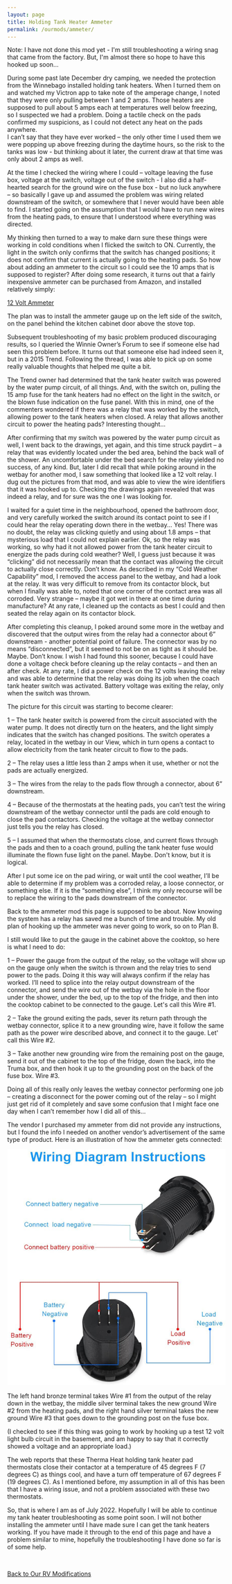 ```yaml
---
layout: page
title: Holding Tank Heater Ammeter
permalink: /ourmods/ammeter/
---
```


Note:  I have not done this mod yet - I'm still troubleshooting a wiring snag that came from the factory.  But, I'm almost there so hope to have this hooked up soon...

During some past late December dry camping, we needed the protection from the Winnebago installed holding tank heaters.  When I turned them on and watched my Victron app to take note of the amperage change, I noted that they were only pulling between 1 and 2 amps.  Those heaters are supposed to pull about 5 amps each at temperatures well below freezing, so I suspected we had a problem.  Doing a tactile check on the pads confirmed my suspicions, as I could not detect any heat on the pads anywhere.  
I can’t say that they have ever worked – the only other time I used them we were popping up above freezing during the daytime hours, so the risk to the tanks was low - but thinking about it later, the current draw at that time was only about 2 amps as well.   

At the time I checked the wiring where I could – voltage leaving the fuse box, voltage at the switch, voltage out of the switch -  I also did a half-hearted search for the ground wire on the fuse box -  but no luck anywhere  – so basically I gave up and assumed the problem was wiring related downstream of the switch, or somewhere that I never would have been able to find.  I started going on the assumption that I would have to run new wires from the heating pads, to ensure that I understood where everything was directed.

My thinking then turned to a way to make darn sure these things were working in cold conditions when I flicked the switch to ON.  Currently, the light in the switch only confirms that the switch has changed positions; it does not confirm that current is actually going to the heating pads.  So how about adding an ammeter to the circuit so I could see the 10 amps that is supposed to register?  After doing some research, it turns out that a fairly inexpensive ammeter can be purchased from Amazon, and installed relatively simply:

[12 Volt Ammeter](https://www.amazon.ca/gp/product/B08FX7JZ5D/ref=ppx_yo_dt_b_asin_title_o00_s01?ie=UTF8&psc=1)

The plan was to install the ammeter gauge up on the left side of the switch, on the panel behind the kitchen cabinet door above the stove top.

Subsequent troubleshooting of my basic problem produced discouraging results, so I queried the Winnie Owner’s Forum to see if someone else had seen this problem before.  It turns out that someone else had indeed seen it, but in a 2015 Trend.  Following the thread, I was able to pick up on some really valuable thoughts that helped me quite a bit.

The Trend owner had determined that the tank heater switch was powered by the water pump circuit, of all things.  And, with the switch on, pulling the 15 amp fuse for the tank heaters had no effect on the light in the switch, or the blown fuse indication on the fuse panel.  With this in mind, one of the commenters wondered if there was a relay that was worked by the switch, allowing power to the tank heaters when closed.  A relay that allows another circuit to power the heating pads?  Interesting thought...

After confirming that my switch was powered by the water pump circuit as well, I went back to the drawings, yet again, and this time struck paydirt – a relay that was evidently located under the bed area, behind the back wall of the shower.  An uncomfortable under the bed search for the relay yielded no success, of any kind.  But, later I did recall that while poking around in the wetbay for another mod, I saw something that looked like a 12 volt relay.  I dug out the pictures from that mod, and was able to view the wire identifiers that it was hooked up to.  Checking the drawings again revealed that was indeed a relay, and for sure was the one I was looking for.  

I waited for a quiet time in the neighbourhood, opened the bathroom door, and very carefully worked the switch around its contact point to see if I could hear the relay operating down there in the wetbay...  Yes!  There was no doubt, the relay was clicking quietly and using about 1.8 amps – that mysterious load that I could not explain earlier.  Ok, so the relay was working, so why had it not allowed power from the tank heater circuit to energize the pads during cold weather?  Well, I guess just because it was “clicking” did not necessarily mean that the contact was allowing the circuit to actually close correctly.  Don’t know.  As described in my “Cold Weather Capability” mod, I removed the access panel to the wetbay, and had a look at the relay.  It was very difficult to remove from its contactor block, but when I finally was able to, noted that one corner of the contact area was all corroded.  Very strange – maybe it got wet in there at one time during manufacture?  At any rate, I cleaned up the contacts as best I could and then seated the relay again on its contactor block.  

After completing this cleanup, I poked around some more in the wetbay and discovered that the output wires from the relay had a connector about 6” downstream -  another potential point of failure.  The connector was by no means “disconnected”, but it seemed to not be on as tight as it should be.  Maybe.  Don’t know.  I wish I had found this sooner, because I could have done a voltage check before cleaning up the relay contacts – and then an after check.  At any rate, I did a power check on the 12 volts leaving the relay and was able to determine that the relay was doing its job when the coach tank heater switch was activated.  Battery voltage was exiting the relay, only when the switch was thrown.

The picture for this circuit was starting to become clearer:

1 – The tank heater switch is powered from the circuit associated with the water pump.  It does not directly turn on the heaters, and the light simply indicates that the switch has changed positions.  The switch operates a relay, located in the wetbay in our View, which in turn opens a contact to allow electricity from the tank heater circuit to flow to the pads.  

2 – The relay uses a little less than 2 amps when it use, whether or not the pads are actually energized.

3 – The wires from the relay to the pads flow through a connector, about 6” downstream.

4 – Because of the thermostats at the heating pads, you can’t test the wiring downstream of the wetbay connector until the pads are cold enough to close the pad contactors.  Checking the voltage at the wetbay connector just tells you the relay has closed.

5 – I assumed that when the thermostats close, and current flows through the pads and then to a coach ground, pulling the tank heater fuse would illuminate the flown fuse light on the panel.  Maybe.  Don't know, but it is logical.

After I put some ice on the pad wiring, or wait until the cool weather, I’ll be able to determine if my problem was a corroded relay, a loose connector, or something else.  If it is the “something else”, I think my only recourse will be to replace the wiring to the pads downstream of the connector.

Back to the ammeter mod this page is supposed to be about.  Now knowing the system has a relay has saved me a bunch of time and trouble.  My old plan of hooking up the ammeter was never going to work, so on to Plan B.

I still would like to put the gauge in the cabinet above the cooktop, so here is what I need to do:

1 – Power the gauge from the output of the relay, so the voltage will show up on the gauge only when the switch is thrown and the relay tries to send power to the pads.  Doing it this way will always confirm if the relay has worked.  I’ll need to splice into the relay output downstream of the connector, and send the wire out of the wetbay via the hole in the floor under the shower, under the bed, up to the top of the fridge, and then into the cooktop cabinet to be connected to the gauge.  Let's call this Wire #1.

2 – Take the ground exiting the pads, sever its return path through the wetbay connector, splice it to a new grounding wire, have it follow the same path as the power wire described above, and connect it to the gauge.  Let' call this Wire #2.

3 – Take another new grounding wire from the remaining post on the gauge, send it out of the cabinet to the top of the fridge, down the back, into the Truma box, and then hook it up to the grounding post on the back of the fuse box.  Wire #3.

Doing all of this really only leaves the wetbay connector performing one job – creating a disconnect for the power coming out of the relay – so I might just get rid of it completely and save some confusion that I might face one day when I can’t remember how I did all of this...

The vendor I purchased my ammeter from did not provide any instructions, but I found the info I needed on another vendor’s advertisement of the same type of product.  Here is an illustration of how the ammeter gets connected:

<img src="/assets/webammeterdiagram.jpg"/>

The left hand bronze terminal takes Wire #1 from the output of the relay down in the wetbay, the middle silver terminal takes the new ground Wire #2 from the heating pads, and the right hand silver terminal takes the new ground Wire #3 that goes down to the grounding post on the fuse box.  

(I checked to see if this thing was going to work by hooking up a test 12 volt light bulb circuit in the basement, and am happy to say that it correctly showed a voltage and an appropriate load.)

The web reports that these Therma Heat holding tank heater pad thermostats close their contactor at a temperature of 45 degrees F (7 degrees C) as things cool, and have a turn off temperature of 67 degrees F (19 degrees C).  As I mentioned before, my assumption in all of this has been that I have a wiring issue, and not a problem associated with these two thermostats.

So, that is where I am as of July 2022.  Hopefully I will be able to continue my tank heater troubleshooting as some point soon.  I will not bother installing the ammeter until I have made sure I can get the tank heaters working.  If you have made it through to the end of this page and have a problem similar to mine, hopefully the troubleshooting I have done so far is of some help.

<br>

[Back to Our RV Modifications](/ourmods/)
